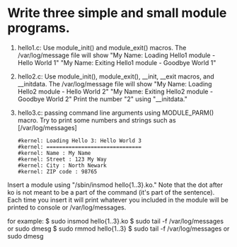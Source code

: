 # Write three simple and small module programs.

1. hello1.c: Use module_init() and module_exit() macros. The /var/log/message file will show 
   "My Name: Loading Hello1 module - Hello World 1" 
   "My Name: Exiting Hello1 module - Goodbye World 1"
   
2. hello2.c: Use module_init(), module_exit(), __init, __exit macros, and __initdata. The /var/log/message file will show 
   "My Name: Loading Hello2 module - Hello World 2" 
   "My Name: Exiting Hello2 module - Goodbye World 2"
   Print the number "2" using "__initdata."
   
3. hello3.c: passing command line arguments using MODULE_PARM() macro.
   Try to print some numbers and strings such as
   [/var/log/messages]
   ```
   #kernel: Loading Hello 3: Hello World 3
   #kernel: ==============================
   #kernel: Name : My Name
   #kernel: Street : 123 My Way 
   #kernel: City : North Newark
   #kernel: ZIP code : 98765
   ```

Insert a module using "/sbin/insmod hello{1..3}.ko." Note that the dot after ko is not meant to be a part of the command (it's part of the sentence).
Each time you insert it will print whatever you included in the module will be printed to console or /var/log/messages.

for example:
    $ sudo insmod hello{1..3}.ko
    $ sudo tail -f /var/log/messages or sudo dmesg
    $ sudo rmmod hello{1..3}
    $ sudo tail -f /var/log/messages or sudo dmesg	
